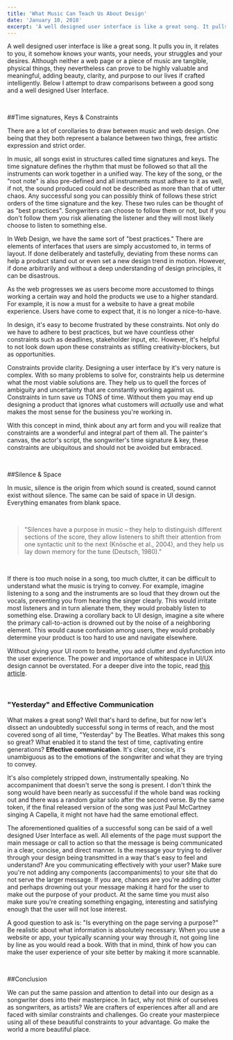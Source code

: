 ```yaml
---
title: 'What Music Can Teach Us About Design'
date: 'January 10, 2018'
excerpt: 'A well designed user interface is like a great song. It pulls you in, it relates to you, it somehow knows your wants, your needs, your struggles and your desires. Although neither a web page or a piece of music are tangible, physical things, they nevertheless can prove to be highly valuable and meaningful, adding beauty, clarity, and purpose to our lives if crafted intelligently.'
---
```


A well designed user interface is like a great song. It pulls you in, it relates to you, it somehow knows your wants, your needs, your struggles and your desires. Although neither a web page or a piece of music are tangible, physical things, they nevertheless can prove to be highly valuable and meaningful, adding beauty, clarity, and purpose to our lives if crafted intelligently. Below I attempt to draw comparisons between a good song and a well designed User Interface.

<br />

##Time signatures, Keys & Constraints

There are a lot of corollaries to draw between music and web design. One being that they both represent a balance between two things, free artistic expression and strict order.

In music, all songs exist in structures called time signatures and keys. The time signature defines the rhythm that must be followed so that all the instruments can work together in a unified way. The key of the song, or the "root note" is also pre-defined and all instruments must adhere to it as well, if not, the sound produced could not be described as more than that of utter chaos. Any successful song you can possibly think of follows these strict orders of the time signature and the key. These two rules can be thought of as "best practices". Songwriters can choose to follow them or not, but if you don't follow them you risk alienating the listener and they will most likely choose to listen to something else.

In Web Design, we have the same sort of "best practices." There are elements of interfaces that users are simply accustomed to, in terms of layout. If done deliberately and tastefully, deviating from these norms can help a product stand out or even set a new design trend in motion. However, if done arbitrarily and without a deep understanding of design principles, it can be disastrous.

As the web progresses we as users become more accustomed to things working a certain way and hold the products we use to a higher standard. For example, it is now a must for a website to have a great mobile experience. Users have come to expect that, it is no longer a nice-to-have.

In design, it's easy to become frustrated by these constraints. Not only do we have to adhere to best practices, but we have countless other constraints such as deadlines, stakeholder input, etc. However, it's helpful to not look down upon these constraints as stifling creativity-blockers, but as opportunities.

Constraints provide clarity. Designing a user interface by it's very nature is complex. With so many problems to solve for, constraints help us determine what the most viable solutions are. They help us to quell the forces of ambiguity and uncertainty that are constantly working against us. Constraints in turn save us TONS of time. Without them you may end up designing a product that ignores what customers will _actually_ use and what makes the most sense for the business you're working in.

With this concept in mind, think about any art form and you will realize that constraints are a wonderful and integral part of them all. The painter's canvas, the actor's script, the songwriter's time signature & key, these constraints are ubiquitous and should not be avoided but embraced.

<br />

##Silence & Space

In music, silence is the origin from which sound is created, sound cannot exist without silence. The same can be said of space in UI design. Everything emanates from blank space.

<br />

> "Silences have a purpose in music – they help to distinguish different sections of the score, they allow listeners to shift their attention from one syntactic unit to the next (Knösche et al., 2004), and they help us lay down memory for the tune (Deutsch, 1980)."

<br />

If there is too much noise in a song, too much clutter, it can be difficult to understand what the music is trying to convey. For example, imagine listening to a song and the instruments are so loud that they drown out the vocals, preventing you from hearing the singer clearly. This would irritate most listeners and in turn alienate them, they would probably listen to something else. Drawing a corollary back to UI design, imagine a site where the primary call-to-action is drowned out by the noise of a neighboring element. This would cause confusion among users, they would probably determine your product is too hard to use and navigate elsewhere.

Without giving your UI room to breathe, you add clutter and dysfunction into the user experience. The power and importance of whitespace in UI/UX design cannot be overstated. For a deeper dive into the topic, read <a href="https://uxplanet.org/the-power-of-whitespace-a1a95e45f82b" target="_blank" rel="noopener noreferrer">this article</a>.

<br />

### "Yesterday" and Effective Communication

What makes a great song? Well that's hard to define, but for now let's dissect an undoubtedly successful song in terms of reach, and the most covered song of all time, "Yesterday" by The Beatles. What makes this song so great? What enabled it to stand the test of time, captivating entire generations? **Effective communication**. It's clear, concise, it's unambiguous as to the emotions of the songwriter and what they are trying to convey.

It's also completely stripped down, instrumentally speaking. No accompaniment that doesn't serve the song is present. I don't think the song would have been nearly as successful if the whole band was rocking out and there was a random guitar solo after the second verse. By the same token, if the final released version of the song was just Paul McCartney singing A Capella, it might not have had the same emotional effect.

The aforementioned qualities of a successful song can be said of a well designed User Interface as well. All elements of the page must support the main message or call to action so that the message is being communicated in a clear, concise, and direct manner. Is the message your trying to deliver through your design being transmitted in a way that's easy to feel and understand? Are you communicating effectively with your user? Make sure you're not adding any components (accompaniments) to your site that do not serve the larger message. If you are, chances are you're adding clutter and perhaps drowning out your message making it hard for the user to make out the purpose of your product. At the same time you must also make sure you're creating something engaging, interesting and satisfying enough that the user will not lose interest.

A good question to ask is: "Is everything on the page serving a purpose?" Be realistic about what information is absolutely necessary. When you use a website or app, your typically scanning your way through it, not going line by line as you would read a book. With that in mind, think of how you can make the user experience of your site better by making it more scannable.

<br />

##Conclusion

We can put the same passion and attention to detail into our design as a songwriter does into their masterpiece. In fact, why not think of ourselves as songwriters, as artists? We are crafters of experiences after all and are faced with similar constraints and challenges. Go create your masterpiece using all of these beautiful constraints to your advantage. Go make the world a more beautiful place.

<br />
